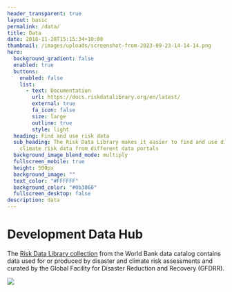 ```yaml
---
header_transparent: true
layout: basic
permalink: /data/
title: Data
date: 2018-11-28T15:15:34+10:00
thumbnail: /images/uploads/screenshot-from-2023-09-23-14-14-14.png
hero:
  background_gradient: false
  enabled: true
  buttons:
    enabled: false
    list:
      - text: Documentation
        url: https://docs.riskdatalibrary.org/en/latest/
        external: true
        fa_icon: false
        size: large
        outline: true
        style: light
  heading: Find and use risk data
  sub_heading: The Risk Data Library makes it easier to find and use disaster and
    climate risk data from different data portals
  background_image_blend_mode: multiply
  fullscreen_mobile: true
  height: 500px
  background_image: ""
  text_color: "#FFFFFF"
  background_color: "#0b3860"
  fullscreen_desktop: false
description: data
---
```

# Development Data Hub

The [Risk Data Library collection](https://datacatalog.worldbank.org/search/collections/rdl) from the World Bank data catalog contains data used for or produced by disaster and climate risk assessments and curated by the Global Facility for Disaster Reduction and Recovery (GFDRR).



![](/images/uploads/screenshot-from-2023-09-23-14-33-07.png)